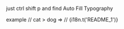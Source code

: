 just ctrl shift p and find Auto Fill Typography

example
// <Typography>cat > dog</Typography>
=>
// <Typography>{i18n.t('README_1')}</Typography>
